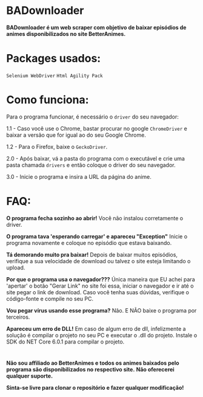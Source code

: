 # BADownloader

**BADownloader é um web scraper com objetivo de baixar episódios de animes disponibilizados no site BetterAnimes.**

# **Packages usados:**
`Selenium WebDriver`
`Html Agility Pack`

# Como funciona:
Para o programa funcionar, é necessário o `driver` do seu navegador:

1.1 - Caso você use o Chrome, bastar procurar no google `ChromeDriver` e baixar a versão que for igual ao do seu Google Chrome.

1.2 - Para o Firefox, baixe o `GeckoDriver`.

2.0 - Após baixar, vá a pasta do programa com o executável e crie uma pasta chamada `drivers` e então coloque o driver do seu navegador.

3.0 - Inicie o programa e insira a URL da página do anime.

# FAQ:
**O programa fecha sozinho ao abrir!**
Você não instalou corretamente o driver.

**O programa tava 'esperando carregar' e apareceu "Exception"**
Inicie o programa novamente e coloque no episódio que estava baixando.

**Tá demorando muito pra baixar!**
Depois de baixar muitos episódios, verifique a sua velocidade de download ou talvez o site esteja limitando o upload.

**Por que o programa usa o navegador???**
Única maneira que EU achei para 'apertar' o botão "Gerar Link" no site foi essa, iniciar o navegador e ir até o site pegar o link de download.
Caso você tenha suas dúvidas, verifique o código-fonte e compile no seu PC.

**Vou pegar vírus usando esse programa?**
Não. E NÃO baixe o programa por terceiros.

**Apareceu um erro de DLL!**
Em caso de algum erro de dll, infelizmente a solução é compilar o projeto no seu PC e executar o .dll do projeto.
Instale o SDK do NET Core 6.0.1 para compilar o projeto.

# 
**Não sou affiliado ao BetterAnimes e todos os animes baixados pelo programa são disponibilizados no respectivo site.**
**Não oferecerei qualquer suporte.**

**Sinta-se livre para clonar o repositório e fazer qualquer modificação!**